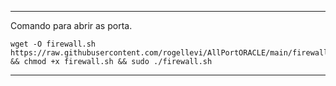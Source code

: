 ________________________________________________________________________________________________________________________________________________________________________________

Comando para abrir as porta.

~~~~
wget -O firewall.sh https://raw.githubusercontent.com/rogellevi/AllPortORACLE/main/firewall && chmod +x firewall.sh && sudo ./firewall.sh
~~~~
________________________________________________________________________________________________________________________________________________________________________________
